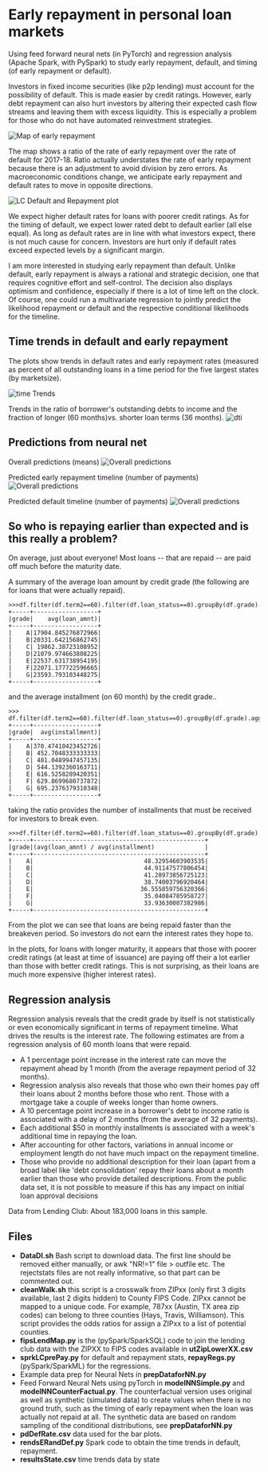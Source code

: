 # Early repayment in personal loan markets
Using feed forward neural nets (in PyTorch) and regression analysis (Apache Spark, with PySpark) to study early repayment, default, and timing (of early repayment or default).  

Investors in fixed income securities (like p2p lending) must account for the possibility of default. This is made easier by credit ratings. However, early debt repayment can also hurt investors by altering their expected cash flow streams and leaving them with excess liquidity. This is especially a problem for those who do not have automated reinvestment strategies.

![Map of early repayment](./LC2017to18.png)

The map shows a ratio of the rate of early repayment over the rate of default for 2017-18. Ratio actually understates the rate of early repayment because there is an adjustment to avoid division by zero errors. As macroeconomic conditions change, we anticipate early repayment and default rates to move in opposite directions.

![LC Default and Repayment plot](./subplotsNoError.png)

We expect higher default rates for loans with poorer credit ratings. As for the timing of default, we expect lower rated debt to default earlier (all else equal). As long as default rates are in line with what investors expect, there is not much cause for concern. Investors are hurt only if default rates exceed expected levels by a significant margin.

I am more interested in studying early repayment than default. Unlike default, early repayment is always a rational and strategic decision, one that requires cognitive effort and self-control. The decision also displays optimism and confidence, especially if there is a lot of time left on the clock. Of course, one could run a multivariate regression to jointly predict the likelihood repayment or default and the respective conditional likelihoods for the timeline.

## Time trends in default and early repayment
The plots show trends in default rates and early repayment rates (measured as percent of all outstanding loans in a time period for the five largest states (by marketsize).

![time Trends](./trendsDefER.png)

Trends in the ratio of borrower's outstanding debts to income and the fraction of longer (60 months)vs. shorter loan terms (36 months).
![dti](./trendDtiTermRatio.png)
## Predictions from neural net
Overall predictions (means)
![Overall predictions](./predsNNOverall.png)

Predicted early repayment timeline (number of payments)
![Overall predictions](./predsNNDensityERCond.png)

Predicted default timeline (number of payments)
![Overall predictions](./predsNNDensityDefCond.png)

## So who is repaying earlier than expected and is this really a problem?

On average, just about everyone! Most loans -- that are repaid -- are paid off much before the maturity date.

A summary of the average loan amount by credit grade (the following are for loans that were actually repaid).


    >>>df.filter(df.term2==60).filter(df.loan_status==0).groupBy(df.grade).agg(F.mean(df.loan_amnt)).sort(df.grade).show()
    +-----+------------------+                                                      
    |grade|    avg(loan_amnt)|
    +-----+------------------+
    |    A|17904.845276872966|
    |    B|20331.642156862745|
    |    C| 19862.38723108952|
    |    D|21079.974663808225|
    |    E|22537.631738954195|
    |    F|22071.177722596665|
    |    G|23593.793103448275|
    +-----+------------------+

and the average installment (on 60 month) by the credit grade..


    >>> df.filter(df.term2==60).filter(df.loan_status==0).groupBy(df.grade).agg(F.mean(df.installment)).sort(df.grade).show()
    +-----+------------------+                                                      
    |grade|  avg(installment)|
    +-----+------------------+
    |    A|370.47410423452726|
    |    B| 452.7048333333333|
    |    C| 481.0489947457135|
    |    D| 544.1392360163711|
    |    E| 616.5258289420351|
    |    F| 629.8699680737872|
    |    G| 695.2376379310348|
    +-----+------------------+

taking the ratio provides the number of installments that must be received for investors to break even.


    >>>df.filter(df.term2==60).filter(df.loan_status==0).groupBy(df.grade).agg(F.mean(df.loan_amnt)/F.mean(df.installment)).sort(df.grade).show()
    +-----+------------------------------------------------+                        
    |grade|(avg(loan_amnt) / avg(installment)              |
    +-----+------------------------------------------------+
    |    A|                               48.32954603903535|
    |    B|                               44.91147577806454|
    |    C|                               41.28973856725123|
    |    D|                               38.74003796920464|
    |    E|                              36.555859756320366|
    |    F|                               35.04084785958727|
    |    G|                               33.93630007382986|
    +-----+------------------------------------------------+


From the plot we can see that loans are being repaid faster than the breakeven period. So investors do not earn the interest rates they hope to.


In the plots, for loans with longer maturity, it appears that those with poorer credit ratings (at least at time of issuance) are paying off their a lot earlier than those with better credit ratings. This is not surprising, as their loans are much more expensive (higher interest rates).


## Regression analysis

Regression analysis reveals that the credit grade by itself is not statistically or even economically significant in terms of repayment timeline. What drives the results is the interest rate. The following estimates are from a regression analysis of 60 month loans that were repaid.

* A 1 percentage point increase in the interest rate can move the repayment ahead by 1 month (from the average repayment period of 32 months). 
* Regression analysis also reveals that those who own their homes pay off their loans about 2 months before those who rent. Those with a mortgage take a couple of weeks longer than home owners.
* A 10 percentage point increase in a borrower's debt to income ratio is associated with a delay of 2 months (from the average of 32 payments).
* Each additional $50 in monthly installments is associated with a week's additional time in repaying the loan.
* After accounting for other factors, variations in annual income or employment length do not have much impact on the repayment timeline. 
* Those who provide no additional description for their loan (apart from a broad label like 'debt consolidation' repay their loans about a month earlier than those who provide detailed descriptions. From the public data set, it is not possible to measure if this has any impact on initial loan approval decisions

Data from Lending Club: About 183,000 loans in this sample.

## Files
* **DataDl.sh** Bash script to download data. The first line should be removed either manually, or awk "NR!=1" file > outfile etc. The rejectstats files are not really informative, so that part can be commented out.
* **cleanWalk.sh** this script is a crosswalk from ZIPxx (only first 3 digits available, last 2 digits hidden) to County FIPS Code. ZIPxx cannot be mapped to a unique code. For example, 787xx (Austin, TX area zip codes) can belong to three counties (Hays, Travis, Williamson). This script provides the odds ratios for assign a ZIPxx to a list of potential counties. 
* **fipsLendMap.py** is the  (pySpark/SparkSQL) code to join the lending club data with the ZIPXX to FIPS codes available in **utZipLowerXX.csv**
*  **sprkLCprePay.py** for default and repayment stats, **repayRegs.py** (pySpark/SparkML) for the regressions.
* Example data prep for Neural Nets in **prepDataforNN.py**
* Feed Forward Neural Nets using pyTorch in **modelNNSimple.py** and **modelNNCounterFactual.py**. The counterfactual version uses original as well as synthetic (simulated data) to create values when there is no ground truth, such as the timing of early repayment when the loan was actually not repaid at all. The synthetic data are based on random sampling of the conditional distributions, see **prepDataforNN.py**
* **pdDefRate.csv** data used for the bar plots. 
* **rendsERandDef.py** Spark code to obtain the time trends in default, repayment. 
* **resultsState.csv** time trends data by state
